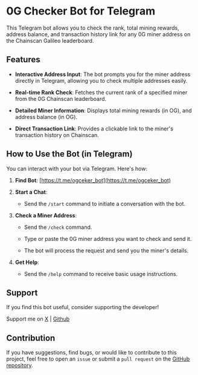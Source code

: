 # 0G Checker Bot for Telegram

This Telegram bot allows you to check the rank, total mining rewards, address balance, and transaction history link for any 0G miner address on the Chainscan Galileo leaderboard.

## Features

* **Interactive Address Input**: The bot prompts you for the miner address directly in Telegram, allowing you to check multiple addresses easily.

* **Real-time Rank Check**: Fetches the current rank of a specified miner from the 0G Chainscan leaderboard.

* **Detailed Miner Information**: Displays total mining rewards (in OG), and address balance (in OG).

* **Direct Transaction Link**: Provides a clickable link to the miner's transaction history on Chainscan.

## How to Use the Bot (in Telegram)

You can interact with your bot via Telegram. Here's how:

1.  **Find Bot**: [https://t.me/ogceker_bot](https://t.me/ogceker_bot)

2.  **Start a Chat**:

    * Send the `/start` command to initiate a conversation with the bot.

3.  **Check a Miner Address**:

    * Send the `/check` command.

    * Type or paste the 0G miner address you want to check and send it.

    * The bot will process the request and send you the miner's details.

4.  **Get Help**:

    * Send the `/help` command to receive basic usage instructions.

## Support

If you find this bot useful, consider supporting the developer!

Support me on [X](https://x.com/skyhazeed) | [Github](https://github.com/skyhazee)

## Contribution

If you have suggestions, find bugs, or would like to contribute to this project, feel free to open an `issue` or submit a `pull request` on the [GitHub repository](https://github.com/skyhazee/0g-checkerbot).

